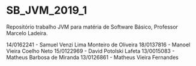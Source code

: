 # SB_JVM_2019_1

Repositório trabalho JVM para matéria de Software Básico, Professor Marcelo Ladeira.

14/0162241 - Samuel Venzi Lima Monteiro de Oliveira
18/0137816 - Manoel Vieira Coelho Neto
15/0122969 - David Potolski Lafeta
13/0015083 - Matheus Barbosa de Miranda
13/0126861 - Matheus Vieira Fernandes
